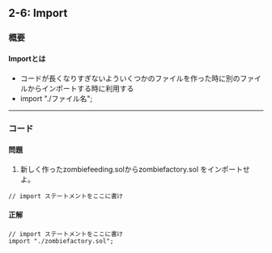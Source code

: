 ## 2-6: Import

### 概要
#### Importとは

- コードが長くなりすぎないよういくつかのファイルを作った時に別のファイルからインポートする時に利用する
- import "./ファイル名";

---

### コード
#### 問題  

1. 新しく作ったzombiefeeding.solからzombiefactory.sol をインポートせよ。

``` :zombiefeeding.sol
// import ステートメントをここに書け
```

#### 正解

``` :zombieFeeding.sol
// import ステートメントをここに書け
import "./zombiefactory.sol";
```
